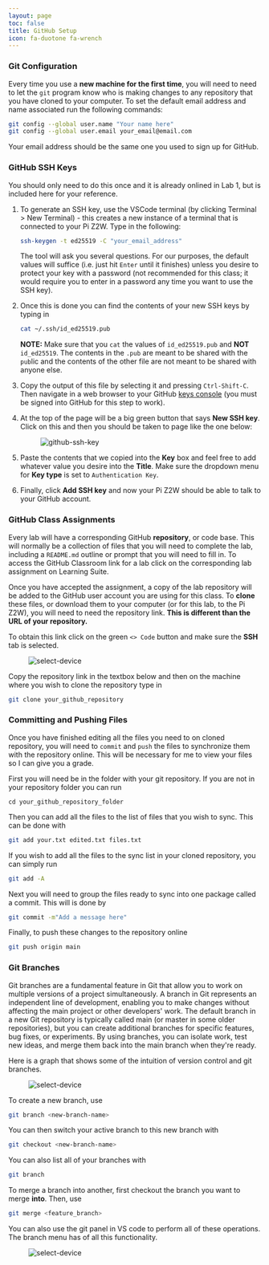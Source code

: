 ```yaml
---
layout: page
toc: false
title: GitHub Setup
icon: fa-duotone fa-wrench
---
```


### Git Configuration
Every time you use a **new machine for the first time**, you will need to need to let the `git` program know who is making changes to any repository that you have cloned to your computer. To set the default email address and name associated run the following commands:

```bash
git config --global user.name "Your name here"
git config --global user.email your_email@email.com
```

Your email address should be the same one you used to sign up for GitHub.

### GitHub SSH Keys
You should only need to do this once and it is already onlined in Lab 1, but is included here for your reference.

1. To generate an SSH key, use the VSCode terminal (by clicking Terminal > New Terminal) - this creates a new instance of a terminal that is connected to your Pi Z2W. Type in the following:

    ```bash
    ssh-keygen -t ed25519 -C "your_email_address"
    ```

    The tool will ask you several questions. For our purposes, the default values will suffice (i.e. just hit `Enter` until it finishes) unless you desire to protect your key with a password (not recommended for this class; it would require you to enter in a password any time you want to use the SSH key).

2. Once this is done you can find the contents of your new SSH keys by typing in

    ```bash
    cat ~/.ssh/id_ed25519.pub
    ```

    **NOTE:** Make sure that you `cat` the values of `id_ed25519.pub` and **NOT** `id_ed25519`. The contents in the `.pub` are meant to be shared with the `pub`lic and the contents of the other file are not meant to be shared with anyone else.

3. Copy the output of this file by selecting it and pressing `Ctrl-Shift-C`. Then navigate in a web browser to your GitHub [keys console](https://github.com/settings/keys) (you must be signed into GitHub for this step to work).

4. At the top of the page will be a big green button that says **New SSH key**. Click on this and then you should be taken to page like the one below:

    <figure class="image mx-auto" style="max-width: 750px">
      <img src="{% link assets/getting-started/github-ssh-key.png %}" alt="github-ssh-key">
    </figure>

5. Paste the contents that we copied into the **Key** box and feel free to add whatever value you desire into the **Title**. Make sure the dropdown menu for **Key type** is set to `Authentication Key`.

6. Finally, click **Add SSH key** and now your Pi Z2W should be able to talk to your GitHub account.

### GitHub Class Assignments

Every lab will have a corresponding GitHub **repository**, or code base. This will normally be a collection of files that you will need to complete the lab, including a `README.md` outline or prompt that you will need to fill in. To access the GitHub Classroom link for a lab click on the corresponding lab assignment on Learning Suite.

Once you have accepted the assignment, a copy of the lab repository will be added to the GitHub user account you are using for this class. To **clone** these files, or download them to your computer (or for this lab, to the Pi Z2W), you will need to need the repository link. **This is different than the URL of your repository.** 

To obtain this link click on the green `<> Code` button and make sure the **SSH** tab is selected. 

<figure class="image mx-auto" style="max-width: 750px">
    <img src="{% link assets/lab-setup/url.png %}" alt="select-device">
</figure>

Copy the repository link in the textbox below and then on the machine where you wish to clone the repository type in
```bash
git clone your_github_repository
```

### Committing and Pushing Files

Once you have finished editing all the files you need to on cloned repository, you will need to `commit` and `push` the files to synchronize them with the repository online. This will be necessary for me to view your files so I can give you a grade.

First you will need be in the folder with your git repository. If you are not in your repository folder you can run
```
cd your_github_repository_folder
```
Then you can add all the files to the list of files that you wish to sync. This can be done with
```bash
git add your.txt edited.txt files.txt
```
If you wish to add all the files to the sync list in your cloned repository, you can simply run
```bash
git add -A
```

Next you will need to group the files ready to sync into one package called a commit. This will is done by
```bash
git commit -m"Add a message here"
```

Finally, to push these changes to the repository online
```bash
git push origin main
```

### Git Branches
Git branches are a fundamental feature in Git that allow you to work on multiple versions of a project simultaneously. A branch in Git represents an independent line of development, enabling you to make changes without affecting the main project or other developers' work. The default branch in a new Git repository is typically called main (or master in some older repositories), but you can create additional branches for specific features, bug fixes, or experiments. By using branches, you can isolate work, test new ideas, and merge them back into the main branch when they're ready.

Here is a graph that shows some of the intuition of version control and git branches.
<figure class="image mx-auto" style="max-width: 750px">
    <img src="{% link assets/lab-setup/git_branches.png %}" alt="select-device">
</figure>

To create a new branch, use
```bash
git branch <new-branch-name>
```
You can then switch your active branch to this new branch with
```bash
git checkout <new-branch-name>
```
You can also list all of your branches with
```bash
git branch
```

To merge a branch into another, first checkout the branch you want to merge **into**. Then, use
```bash
git merge <feature_branch>
```

You can also use the git panel in VS code to perform all of these operations. The branch menu has of all this functionality.
<figure class="image mx-auto" style="max-width: 750px">
    <img src="{% link assets/lab-setup/vs_code_git.png%}" alt="select-device">
</figure>

<!-- 
### Tagging Submissions

To submit your lab, you must create a **tag** named `final` on your git repository. The following command will tag your most recent commit and push that tag to GitHub:

```bash
git tag final
git push origin final
```

This tag will point to your most recent commit of whichever branch you are currently located on (so make sure all of your changes are committed before running this). If you are not confident you did this correctly, you may want to go to a new directory (not in your repo) and run `git clone --branch final <repo_url>` to clone your tag and verify that it builds and runs correctly.

If, after you create this tag, you want to change it (i.e., re-submit your code), you can run the following commands and include the –force option to overwrite the tag:
```bash
git tag --force final
git push --force origin final
```
If you don’t use the correct tag name (`final`), the lab will not be counted as submitted. -->
